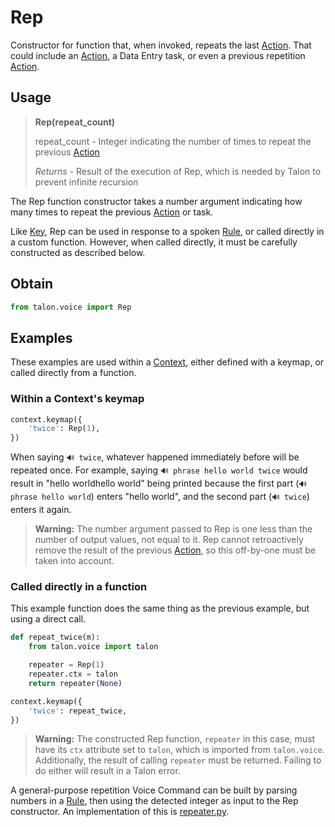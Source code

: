 # Rep

Constructor for function that, when invoked, repeats the last [Action](Actions.md). That could include an [Action](Actions.md), a Data Entry task, or even a previous repetition [Action](Actions.md).


## Usage

> **Rep(repeat_count)**
>
> repeat_count - Integer indicating the number of times to repeat the previous [Action](Actions.md)
>
> *Returns* - Result of the execution of Rep, which is needed by Talon to prevent infinite recursion

The Rep function constructor takes a number argument indicating how many times to repeat the previous [Action](Actions.md) or task.

Like [Key](Key.md), Rep can be used in response to a spoken [Rule](Rules.md), or called directly in a custom function. However, when called directly, it must be carefully constructed as described below.


## Obtain

```python
from talon.voice import Rep
```


## Examples

These examples are used within a [Context](Context.md), either defined with a keymap, or called directly from a function.

### Within a Context's keymap

```python
context.keymap({
    'twice': Rep(1),
})
```

When saying `🔊 twice`, whatever happened immediately before will be repeated once. For example, saying `🔊 phrase hello world twice` would result in "hello worldhello world" being printed because the first part (`🔊 phrase hello world`) enters "hello world", and the second part (`🔊 twice`) enters it again.

> **Warning:** The number argument passed to Rep is one less than the number of output values, not equal to it. Rep cannot retroactively remove the result of the previous [Action](Actions.md), so this off-by-one must be taken into account.

### Called directly in a function

This example function does the same thing as the previous example, but using a direct call.

```python
def repeat_twice(m):
    from talon.voice import talon

    repeater = Rep(1)
    repeater.ctx = talon
    return repeater(None)

context.keymap({
    'twice': repeat_twice,
})
```

> **Warning:** The constructed Rep function, `repeater` in this case, must have its `ctx` attribute set to `talon`, which is imported from `talon.voice`. Additionally, the result of calling `repeater` must be returned. Failing to do either will result in a Talon error.

A general-purpose repetition Voice Command can be built by parsing numbers in a [Rule](Rules.md), then using the detected integer as input to the Rep constructor. An implementation of this is [repeater.py](https://github.com/dwighthouse/talonvoice-scripts/blob/master/repeater.py).
